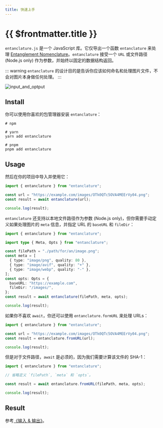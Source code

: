 ```yaml
---
title: 快速上手
---
```


# {{ $frontmatter.title }}

`entanclature.js` 是一个 JavaScript 库。它仅导出一个函数 `entanclature` 来处理 [Entanglement Nomenclature](/guide/0-intro/1-what-is-entanclature)。`entanclature` 接受一个 `URL` 或文件路径 (Node.js only) 作为参数，并始终以固定的数据结构返回。

::: warning
`entanclature` 的设计目的是告诉你应该如何命名和处理图片文件，不会对图片本身做任何处理。
:::

![input_and_optput](/images/8_input_optput.png)

## Install

你可以使用你喜欢的包管理器安装 `entanclature`：

```shell
# npm

# yarn
yarn add entanclature

# pnpm
pnpm add entanclature
```

## Usage

然后在你的项目中导入并使用它：

```typescript
import { entanclature } from "entanclature";

const url = "https://example.com/images/OTk0QTc5OVA4MEErVy04.png";
const result = await entanclature(url);

console.log(result);
```

`entanclature` 还支持以本地文件路径作为参数 (Node.js only)，但你需要手动定义如果处理图片的 `meta` 信息，并指定 URL 的 `baseURL` 和 `fileDir`：

```typescript
import { entanclature } from "entanclature";

import type { Meta, Opts } from "entanclature";

const filePath = "./path/for/an/image.png";
const meta = [
  { type: "image/png", quality: 80 },
  { type: "image/avif", quality: "+" },
  { type: "image/webp", quality: "-" },
];
const opts: Opts = {
  baseURL: "https://example.com",
  fileDir: "/images/",
};
const result = await entanclature(filePath, meta, opts);

console.log(result);
```

如果你不喜欢 `await`，你还可以使用 `entanclature.formURL` 来处理 URLs：

```typescript
import { entanclature } from "entanclature";

const url = "https://example.com/images/OTk0QTc5OVA4MEErVy04.png";
const result = entanclature.fromURL(url);

console.log(result);
```

但是对于文件路径，`await` 是必须的，因为我们需要计算该文件的 SHA-1：

```typescript
import { entanclature } from "entanclature";

// 省略定义 `filePath`, `meta` 和 `opts`。

const result = await entanclature.fromURL(filePath, meta, opts);

console.log(result);
```

## Result

参考[《输入 & 输出》](/guide/2-function/1-parameters-and-results.html#结果-输出)。
